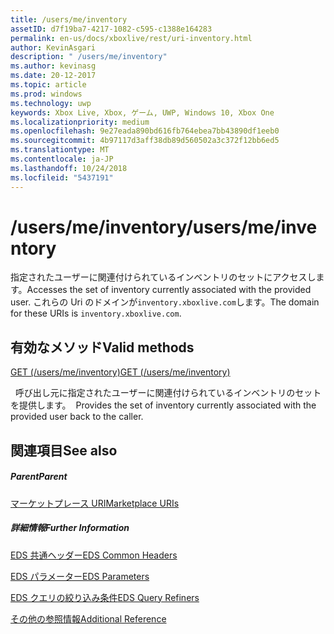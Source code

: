 ```yaml
---
title: /users/me/inventory
assetID: d7f19ba7-4217-1082-c595-c1388e164283
permalink: en-us/docs/xboxlive/rest/uri-inventory.html
author: KevinAsgari
description: " /users/me/inventory"
ms.author: kevinasg
ms.date: 20-12-2017
ms.topic: article
ms.prod: windows
ms.technology: uwp
keywords: Xbox Live, Xbox, ゲーム, UWP, Windows 10, Xbox One
ms.localizationpriority: medium
ms.openlocfilehash: 9e27eada890bd616fb764ebea7bb43890df1eeb0
ms.sourcegitcommit: 4b97117d3aff38db89d560502a3c372f12bb6ed5
ms.translationtype: MT
ms.contentlocale: ja-JP
ms.lasthandoff: 10/24/2018
ms.locfileid: "5437191"
---
```

# <a name="usersmeinventory"></a><span data-ttu-id="71145-104">/users/me/inventory</span><span class="sxs-lookup"><span data-stu-id="71145-104">/users/me/inventory</span></span>
<span data-ttu-id="71145-105">指定されたユーザーに関連付けられているインベントリのセットにアクセスします。</span><span class="sxs-lookup"><span data-stu-id="71145-105">Accesses the set of inventory currently associated with the provided user.</span></span> <span data-ttu-id="71145-106">これらの Uri のドメインが`inventory.xboxlive.com`します。</span><span class="sxs-lookup"><span data-stu-id="71145-106">The domain for these URIs is `inventory.xboxlive.com`.</span></span>
  
<a id="ID4EV"></a>

 
## <a name="valid-methods"></a><span data-ttu-id="71145-107">有効なメソッド</span><span class="sxs-lookup"><span data-stu-id="71145-107">Valid methods</span></span>

[<span data-ttu-id="71145-108">GET (/users/me/inventory)</span><span class="sxs-lookup"><span data-stu-id="71145-108">GET (/users/me/inventory)</span></span>](uri-inventoryget.md)

<span data-ttu-id="71145-109">&nbsp;&nbsp;呼び出し元に指定されたユーザーに関連付けられているインベントリのセットを提供します。</span><span class="sxs-lookup"><span data-stu-id="71145-109">&nbsp;&nbsp;Provides the set of inventory currently associated with the provided user back to the caller.</span></span>
 
<a id="ID4E6"></a>

 
## <a name="see-also"></a><span data-ttu-id="71145-110">関連項目</span><span class="sxs-lookup"><span data-stu-id="71145-110">See also</span></span>
 
<a id="ID4EBB"></a>

 
##### <a name="parent"></a><span data-ttu-id="71145-111">Parent</span><span class="sxs-lookup"><span data-stu-id="71145-111">Parent</span></span> 

[<span data-ttu-id="71145-112">マーケットプレース URI</span><span class="sxs-lookup"><span data-stu-id="71145-112">Marketplace URIs</span></span>](atoc-reference-marketplace.md)

  
<a id="ID4ELB"></a>

 
##### <a name="further-information"></a><span data-ttu-id="71145-113">詳細情報</span><span class="sxs-lookup"><span data-stu-id="71145-113">Further Information</span></span> 

[<span data-ttu-id="71145-114">EDS 共通ヘッダー</span><span class="sxs-lookup"><span data-stu-id="71145-114">EDS Common Headers</span></span>](../../additional/edscommonheaders.md)

 [<span data-ttu-id="71145-115">EDS パラメーター</span><span class="sxs-lookup"><span data-stu-id="71145-115">EDS Parameters</span></span>](../../additional/edsparameters.md)

 [<span data-ttu-id="71145-116">EDS クエリの絞り込み条件</span><span class="sxs-lookup"><span data-stu-id="71145-116">EDS Query Refiners</span></span>](../../additional/edsqueryrefiners.md)

 [<span data-ttu-id="71145-117">その他の参照情報</span><span class="sxs-lookup"><span data-stu-id="71145-117">Additional Reference</span></span>](../../additional/atoc-xboxlivews-reference-additional.md)

   